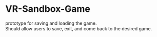 # VR-Sandbox-Game
prototype for saving and loading the game.  
Should allow users to save, exit, and come back to the desired game.
